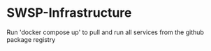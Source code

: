 # SWSP-Infrastructure
Run 'docker compose up' to pull and run all services from the github package registry